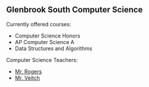 ## Glenbrook South Computer Science

Currently offered courses:
- Computer Science Honors
- AP Computer Science A
- Data Structures and Algorithms

Computer Science Teachers:
- [Mr. Rogers](https://github.com/drogers)
- [Mr. Veitch](https://github.com/bveitch225)
